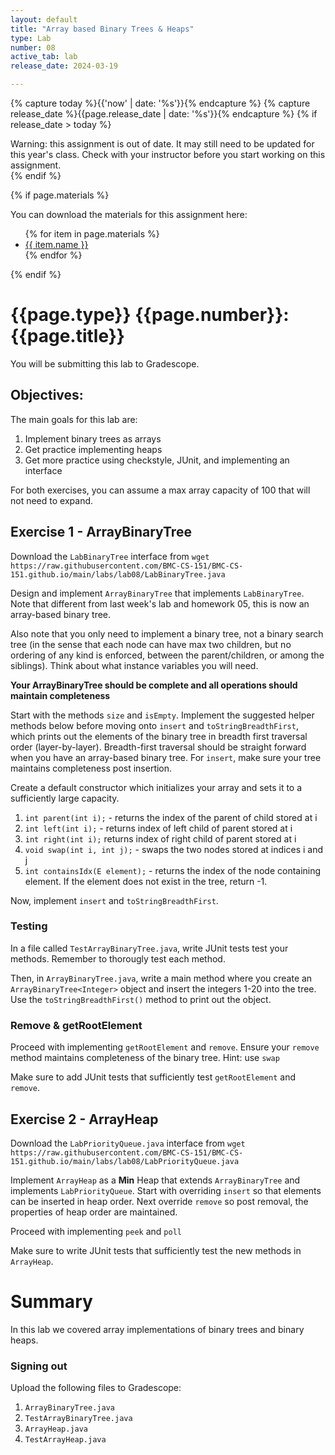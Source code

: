 ```yaml
---
layout: default
title: "Array based Binary Trees & Heaps"
type: Lab
number: 08
active_tab: lab
release_date: 2024-03-19

---
```


<!-- Check whether the assignment is ready to release -->
{% capture today %}{{'now' | date: '%s'}}{% endcapture %}
{% capture release_date %}{{page.release_date | date: '%s'}}{% endcapture %}
{% if release_date > today %} 
<div class="alert alert-danger">
Warning: this assignment is out of date.  It may still need to be updated for this year's class.  Check with your instructor before you start working on this assignment.
</div>
{% endif %}
<!-- End of check whether the assignment is up to date -->


<!-- Check whether the assignment is up to date -->
<!--{% capture this_year %}{{'now' | date: '%Y'}}{% endcapture %}
{% capture due_year %}{{page.due_date | date: '%Y'}}{% endcapture %}
{% if this_year != due_year %} 
<div class="alert alert-danger">
Warning: this assignment is out of date.  It may still need to be updated for this year's class.  Check with your instructor before you start working on this assignment.
</div>
{% endif %}-->
<!-- End of check whether the assignment is up to date -->



{% if page.materials %}
<div class="alert alert-info">
You can download the materials for this assignment here:
<ul>
{% for item in page.materials %}
<li><a href="{{item.url}}">{{ item.name }}</a></li>
{% endfor %}
</ul>

</div>
{% endif %}





{{page.type}} {{page.number}}: {{page.title}}
=============================================================
You will be submitting this lab to Gradescope. 

## Objectives:

The main goals for this lab are:
1. Implement binary trees as arrays
2. Get practice implementing heaps
3. Get more practice using checkstyle, JUnit, and implementing an interface

For both exercises, you can assume a max array capacity of 100 that will not need to expand. 

## Exercise 1 - ArrayBinaryTree
Download the `LabBinaryTree` interface from 
`wget https://raw.githubusercontent.com/BMC-CS-151/BMC-CS-151.github.io/main/labs/lab08/LabBinaryTree.java`


Design and implement `ArrayBinaryTree` that 
implements `LabBinaryTree`. 
Note that different from last week's lab and homework 05,
this is now an array-based binary tree. 

Also note that you only need
to implement a binary tree, not a binary search tree (in the sense that each node can have
max two children, but no ordering of any kind is enforced, between the parent/children, or
among the siblings). Think about what instance variables you will need.

**Your ArrayBinaryTree should be complete and all operations should maintain completeness**

Start with the methods `size` and `isEmpty`. 
Implement the suggested helper methods below
before moving onto `insert` and 
`toStringBreadthFirst`, 
which prints out the elements of
the binary tree in breadth first traversal order (layer-by-layer). Breadth-first traversal should be straight forward
when you have an array-based binary tree. For `insert`, make sure your tree maintains completeness post insertion. 

Create a default constructor which initializes your array and sets it to a sufficiently large capacity. 

1. `int parent(int i);` - returns the index of the parent of child stored at i
2. `int left(int i);` - returns index of left child of parent stored at i
3. `int right(int i);` returns index of right child of parent stored at i
4. `void swap(int i, int j);` - swaps the two nodes stored at indices i and j
5. `int containsIdx(E element);` - returns the index of the node containing element. If the element does not exist in the tree, return -1. 

Now, implement `insert` and `toStringBreadthFirst`. 



###  Testing
In a file called `TestArrayBinaryTree.java`,
write JUnit tests test your methods. 
Remember to thorougly test each method. 

Then, in `ArrayBinaryTree.java`,
write a main method where you create an
`ArrayBinaryTree<Integer>` object
and insert the integers 1-20 into the tree.
Use the `toStringBreadthFirst()` method
to print out the object. 

### Remove & getRootElement
Proceed with implementing `getRootElement` and `remove`. Ensure your `remove`  method maintains completeness of the binary tree. Hint: use `swap`

Make sure to add JUnit tests that sufficiently test `getRootElement` and `remove`.

## Exercise 2 - ArrayHeap
Download the `LabPriorityQueue.java` interface from 
`wget https://raw.githubusercontent.com/BMC-CS-151/BMC-CS-151.github.io/main/labs/lab08/LabPriorityQueue.java`

Implement `ArrayHeap` as a **Min** Heap that extends `ArrayBinaryTree` and 
implements `LabPriorityQueue`. Start with overriding `insert` so
that elements can be inserted in heap order. Next override `remove` so post removal, the properties of heap order are maintained. 

Proceed with implementing `peek` and `poll`

Make sure to write JUnit tests that sufficiently test the new methods
in `ArrayHeap`.

# Summary

In this lab we covered array implementations of binary trees
and binary heaps. 

### Signing out
Upload the following files to Gradescope:
1. `ArrayBinaryTree.java`
2. `TestArrayBinaryTree.java`
3. `ArrayHeap.java`
4. `TestArrayHeap.java`
